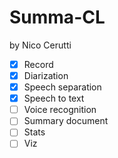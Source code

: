# Summa-CL

by Nico Cerutti

- [x] Record
- [x] Diarization
- [x] Speech separation
- [x] Speech to text
- [ ] Voice recognition
- [ ] Summary document
- [ ] Stats
- [ ] Viz
